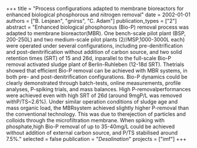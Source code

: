 +++
title = "Process configurations adapted to membrane bioreactors for enhanced biological phosphorous and nitrogen removal"
date = 2002-01-01
authors = ["B. Lesjean", "gnirss", "C. Adam"]
publication_types = ["2"]
abstract = "Enhanced biological phosphorous (Bio-P) removal process was adapted to membrane bioreactor(MBR). One bench-scale pilot plant (BSP, 200-250L) and two medium-scale pilot plants (2//MSP,1000-3000L each) were operated under several configurations, including pre-denitrification and post-denitrification without addition of carbon source, and two solid retention times (SRT) of 15 and 26d, inparallel to the full-scale Bio-P removal activated sludge plant of Berlin-Ruhleben (12-18d SRT). Thetrials showed that efficient Bio-P removal can be achieved with MBR systems, in both pre- and post-denitrification configurations. Bio-P dynamics could be clearly demonstrated through batch-tests, online measurements, profile analyses, P-spiking trials, and mass balances. High P-removalperformances were achieved even with high SRT of 26d (around 9mgP/L was removed withP/TS~2.6%). Under similar operation conditions of sludge age and mass organic load, the MBRsystem achieved slightly higher P-removal than the conventional technology. This was due to therejection of particles and colloids through the microfiltration membrane. When spiking with phosphate,high Bio-P removal of up to 35-40mg/L could be achieved without addition of external carbon source, and P/TS stabilised around 7.5%."
selected = false
publication = "*Desalination*"
projects = ["imf"]
+++

